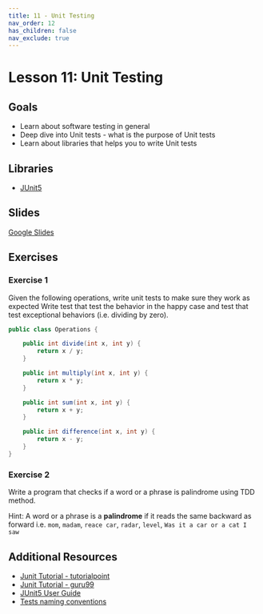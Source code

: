 ```yaml
---
title: 11 - Unit Testing
nav_order: 12
has_children: false
nav_exclude: true
---
```


# Lesson 11: Unit Testing

## Goals
- Learn about software testing in general
- Deep dive into Unit tests - what is the purpose of Unit tests
- Learn about libraries that helps you to write Unit tests

## Libraries
- [JUnit5](https://mvnrepository.com/artifact/org.junit.jupiter/junit-jupiter-api/5.7.0)

## Slides

[Google Slides](https://docs.google.com/presentation/d/e/2PACX-1vSYCIArENldqw6a04i1WIcVvLXwPVr3vtNvc5AQaaVtkSgiA_HhUU5GQAkWBfAarXYF6rXnSvXEm4cU/embed)

## Exercises

### Exercise 1
Given the following operations, write unit tests to make sure they work as expected
Write test that test the behavior in the happy case and test that test exceptional behaviors (i.e. dividing by zero).

```java
public class Operations {

    public int divide(int x, int y) {
        return x / y;
    }

    public int multiply(int x, int y) {
        return x * y;
    }

    public int sum(int x, int y) {
        return x + y;
    }

    public int difference(int x, int y) {
        return x - y;
    }
}

```

### Exercise 2
Write a program that checks if a word or a phrase is palindrome using TDD method. 

Hint: A word or a phrase is a **palindrome** if it reads the same backward as forward i.e. `mom`, `madam`, `reace car`, `radar`, `level`, `Was it a car or a cat I saw`

## Additional Resources

 - [Junit Tutorial - tutorialpoint](https://www.tutorialspoint.com/junit/index.htm)
 - [Junit Tutorial - guru99](https://www.guru99.com/junit-tutorial.html)
 - [JUnit5 User Guide](https://junit.org/junit5/docs/current/user-guide/)
 - [Tests naming conventions](https://dzone.com/articles/7-popular-unit-test-naming)
